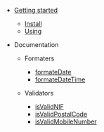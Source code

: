 * [Getting started]()
    * [Install](?id=🔰-how-to-install)
    * [Using](?id=🚀-how-to-use)

* Documentation
    * Formaters
        * [formateDate](formaters.md?id=formatdate)
        * [formateDateTime](formaters.md?id=formatdatetime)
   
    * Validators
        * [isValidNIF](validators.md?id=isvalidnif)
        * [isValidPostalCode](validators.md?id=isvalidpostalcode)
        * [isValidMobileNumber](validators.md?id=isvalidmobilenumber)
